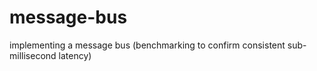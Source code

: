 # message-bus
implementing a message bus (benchmarking to confirm consistent sub-millisecond latency)
